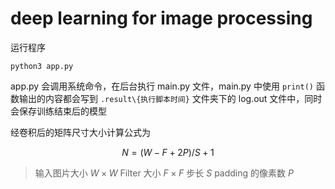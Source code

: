 # deep learning for image processing

运行程序

```shell
python3 app.py
```

app.py 会调用系统命令，在后台执行 main.py 文件，main.py 中使用 `print()` 函数输出的内容都会写到 `.result\{执行脚本时间}` 文件夹下的 log.out 文件中，同时会保存训练结束后的模型

经卷积后的矩阵尺寸大小计算公式为

$$
N = (W - F + 2P) / S + 1
$$

> 输入图片大小 $W \times W$
> $\text{Filter}$ 大小 $F \times F$
> 步长 $S$
> $\text{padding}$ 的像素数 $P$